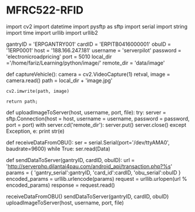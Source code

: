 # MFRC522-RFID
import cv2
import datetime
import pysftp as sftp
import serial
import string
import time
import urllib
import urllib2

gantryID = 'ERPGANTRY001'
cardID = 'ERPITB0416000001'
obuID = '1ERP0001'
host = '188.166.247.181'
username = 'serverpilot'
password = 'electronicroadpricing'
port = 5010
local_dir ='/home/fariz/Learning/python/image/'
remote_dir = 'data/image'

def captureVehicle():
	camera = cv2.VideoCapture(1)
	retval, image = camera.read()
	path = local_dir + 'image.jpg'
	
	cv2.imwrite(path, image)
	
	return path;

def uploadImageToServer(host, username, port, file):
	try:
		server = sftp.Connection(host = host, username = username, password = password, port = port)
		with server.cd('remote_dir'):
			server.put()
		server.close()
	except Exception, e:
		print str(e)

def receiveDataFromOBU():
	ser = serial.Serial(port='/dev/ttyAMA0', baudrate=9600)
	while True:
		ser.read(Data)
		
def sendDataToServer(gantryID, cardID, obuID):
	url = 'http://serverphp.dilantai4pau.com/android_api/transaction.php?%s'
	params = { 	'gantry_serial':gantryID, 
				'card_id':cardID, 
				'obu_serial':obuID	}
	encoded_params = urllib.urlencode(params)
	request = urllib.urlopen(url % encoded_params)
	response = request.read()

receiveDataFromOBU()
sendDataToServer(gantryID, cardID, obuID)
uploadImageToServer(host, username, port, file)
